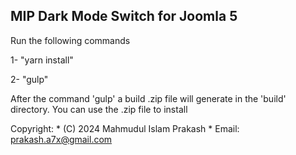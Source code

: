 MIP Dark Mode Switch for Joomla 5
------------------------------------------------------------------------------------------------------

Run the following commands

1- "yarn install"

2- "gulp"

After the command 'gulp' a build .zip file will generate in the 'build' directory.
You can use the .zip file to install

Copyright:
	* (C) 2024 Mahmudul Islam Prakash
	* Email: prakash.a7x@gmail.com
